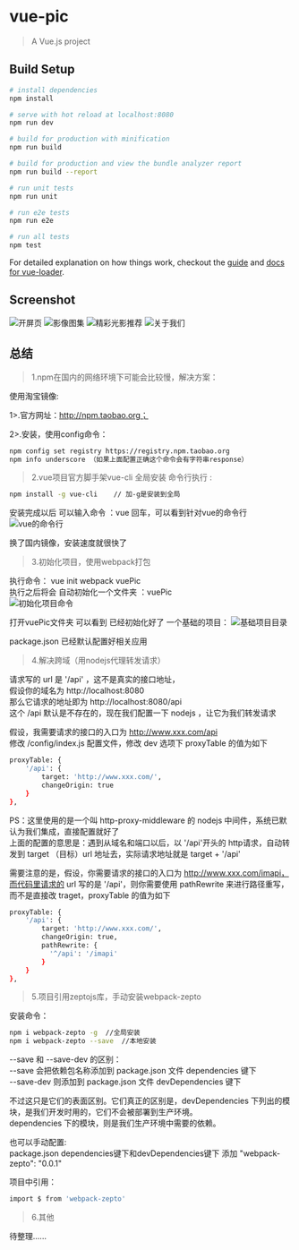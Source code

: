 # vue-pic

> A Vue.js project

## Build Setup

``` bash
# install dependencies
npm install

# serve with hot reload at localhost:8080
npm run dev

# build for production with minification
npm run build

# build for production and view the bundle analyzer report
npm run build --report

# run unit tests
npm run unit

# run e2e tests
npm run e2e

# run all tests
npm test
```

For detailed explanation on how things work, checkout the [guide](http://vuejs-templates.github.io/webpack/) and [docs for vue-loader](http://vuejs.github.io/vue-loader).

## Screenshot

![开屏页](https://github.com/cywcd/vue-piclib/blob/master/static/img/pic01.png) 
![影像图集](https://github.com/cywcd/vue-piclib/blob/master/static/img/pic02.png) 
![精彩光影推荐](https://github.com/cywcd/vue-piclib/blob/master/static/img/pic04.png)
![关于我们](https://github.com/cywcd/vue-piclib/blob/master/static/img/pic07.png)

## 总结 

> 1.npm在国内的网络环境下可能会比较慢，解决方案： 

使用淘宝镜像:

1>.官方网址：http://npm.taobao.org； 

2>.安装，使用config命令：

``` bash
npm config set registry https://registry.npm.taobao.org 
npm info underscore （如果上面配置正确这个命令会有字符串response）
```

> 2.vue项目官方脚手架vue-cli 全局安装 
命令行执行 :
 
``` bash
npm install -g vue-cli    // 加-g是安装到全局 
```

安装完成以后 可以输入命令 ：vue 回车，可以看到针对vue的命令行
![vue的命令行](https://github.com/cywcd/vue-piclib/blob/master/static/img/pic08.png)


换了国内镜像，安装速度就很快了  

> 3.初始化项目，使用webpack打包   

执行命令： vue init webpack vuePic  
执行之后将会 自动初始化一个文件夹 ：vuePic  
![初始化项目命令](https://github.com/cywcd/vue-piclib/blob/master/static/img/pic09.png) 

打开vuePic文件夹 可以看到 已经初始化好了 一个基础的项目： 
![基础项目目录](https://github.com/cywcd/vue-piclib/blob/master/static/img/pic10.png) 

package.json 已经默认配置好相关应用   


> 4.解决跨域（用nodejs代理转发请求） 

请求写的 url 是 '/api' ，这不是真实的接口地址，   
假设你的域名为  http://localhost:8080    
那么它请求的地址即为  http://localhost:8080/api  
这个 /api 默认是不存在的，现在我们配置一下 nodejs ，让它为我们转发请求   


假设，我需要请求的接口的入口为 http://www.xxx.com/api  
修改 /config/index.js 配置文件，修改 dev 选项下 proxyTable 的值为如下   

``` bash
proxyTable: {
    '/api': {
        target: 'http://www.xxx.com/',
        changeOrigin: true
    }
},
```

PS：这里使用的是一个叫 http-proxy-middleware 的 nodejs 中间件，系统已默认为我们集成，直接配置就好了   
上面的配置的意思是：遇到从域名和端口以后，以 '/api'开头的 http请求，自动转发到 target （目标）url 地址去，实际请求地址就是 target + '/api' 

需要注意的是，假设，你需要请求的接口的入口为 http://www.xxx.com/imapi，而代码里请求的 url 写的是 '/api'，则你需要使用 pathRewrite 来进行路径重写，而不是直接改 traget，proxyTable 的值为如下   

``` bash
proxyTable: {
    '/api': {
        target: 'http://www.xxx.com/',
        changeOrigin: true,
        pathRewrite: {
          '^/api': '/imapi'
        }
    }
},
```

> 5.项目引用zeptojs库，手动安装webpack-zepto   

安装命令：  

``` bash
npm i webpack-zepto -g  //全局安装  
npm i webpack-zepto --save  //本地安装  
```

--save 和 --save-dev 的区别：    
--save 会把依赖包名称添加到 package.json 文件 dependencies 键下  
--save-dev 则添加到 package.json 文件 devDependencies 键下   

不过这只是它们的表面区别。它们真正的区别是，devDependencies 下列出的模块，是我们开发时用的，它们不会被部署到生产环境。  
dependencies 下的模块，则是我们生产环境中需要的依赖。     
 
也可以手动配置:   
package.json dependencies键下和devDependencies键下 添加 "webpack-zepto": "0.0.1"   

项目中引用： 

``` bash
import $ from 'webpack-zepto'
```
> 6.其他

待整理......

